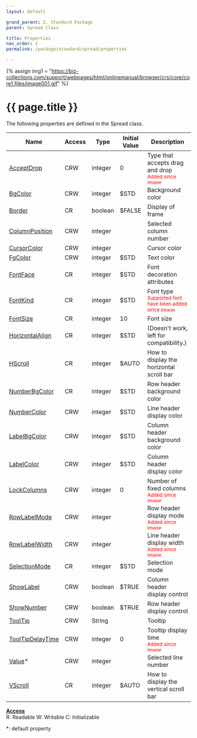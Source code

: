 ```yaml
---
layout: default

grand_parent: 2. Standard Package
parent: Spread Class

title: Properties
nav_order: 1
permalink: /package/standard/spread/properties

---
```

{% assign img1 = "https://biz-collections.com/support/webpages/html/onlinemanual/browser/crs/core/core1.files/image001.gif" %}


# {{ page.title }}

The following properties are defined in the Spread class.

|Name       | Access | Type   | Initial Value | Description |
|----------	|--------|--------|---------------|-------------|
|[AcceptDrop](/package/standard/spread/properties/acceptdrop) | CRW | integer | 0 | Type that accepts drag and drop <br><small><span style="color:red">Added since <img src="https://biz-collections.com/support/webpages/html/onlinemanual/browser/crs/ver_images/ver-add410.gif" alt="Image" width="50" height="12"></span></small>|
|[BgColor](/package/standard/spread/properties/bgcolor) | CRW | integer | $STD | Background color|
|[Border](/package/standard/spread/properties/border) | CR | boolean | $FALSE |Display of frame |
|[ColumnPosition](/package/standard/spread/properties/columnPosition) | CRW | integer |  | Selected column number|
|[CursorColor](/package/standard/spread/properties/cursorcolor) | CRW | integer |  | Cursor color|
|[FgColor](/package/standard/spread/properties/fgcolor) | CRW | integer | $STD |Text color |
|[FontFace](/package/standard/spread/properties/fontface) | CR | integer | $STD | Font decoration attributes|
|[FontKind](/package/standard/spread/properties/fontkind) | CR | integer | $STD | Font type <br><small><span style="color:red">Supported font have been added since <img src="https://biz-collections.com/support/webpages/html/onlinemanual/browser/crs/ver_images/ver-add410.gif" alt="Image" width="50" height="12"></span></small>|
|[FontSize](/package/standard/spread/properties/fontsize) | CR | integer | 10 |Font size |
|[HorizontalAlign](/package/standard/spread/properties/horizontalAlign) | CR | integer | $STD |(Doesn't work, left for compatibility.) |
|[HScroll](/package/standard/spread/properties/hscroll) | CR | integer | $AUTO | How to display the horizontal scroll bar|
|[NumberBgColor](/package/standard/spread/properties/numberbgcolor) | CR | integer | $STD | Row header background color |
|[NumberColor](/package/standard/spread/properties/numbercolor) | CRW | integer | $STD | Line header display color|
|[LabelBgColor](/package/standard/spread/properties/labelbgcolor) | CRW | integer | $STD |Column header background color |
|[LabelColor](/package/standard/spread/properties/labelcolor) | CRW | integer | $STD | Column header display color|
|[LockColumns](/package/standard/spread/properties/lockcolumns) | CRW | integer | 0 | Number of fixed columns <br><small><span style="color:red">Added since <img src="https://biz-collections.com/support/webpages/html/onlinemanual/browser/crs/ver_images/ver-add403.gif" alt="Image" width="50" height="12"></span></small>|
|[RowLabelMode](/package/standard/spread/properties/rowlabelmode) | CRW | integer |  |	Row header display mode<br><small><span style="color:red">Added since <img src="https://biz-collections.com/support/webpages/html/onlinemanual/browser/crs/ver_images/ver-add400.gif" alt="Image" width="50" height="12"></span></small> |
|[RowLabelWidth](/package/standard/spread/properties/rowlabelwidth) | CRW | integer |  | Line header display width <br><small><span style="color:red">Added since <img src="https://biz-collections.com/support/webpages/html/onlinemanual/browser/crs/ver_images/ver-add400.gif" alt="Image" width="50" height="12"></span></small> |
|[SelectionMode](/package/standard/spread/properties/selectionMode) | CR | integer | $STD |Selection mode |
|[ShowLabel](/package/standard/spread/properties/showlabel) | CRW | boolean | $TRUE | Column header display control|
|[ShowNumber](/package/standard/spread/properties/shownumber) | CRW | boolean | $TRUE | Row header display control|
|[ToolTip](/package/standard/spread/properties/tooltip) | CRW | String |  | Tooltip |
|[ToolTipDelayTime](/package/standard/spread/properties/tooltipdelaytime) | CRW | integer | 0 | Tooltip display time <br><small><span style="color:red">Added since <img src="https://biz-collections.com/support/webpages/html/onlinemanual/browser/crs/ver_images/ver-add420.gif" alt="Image" width="50" height="12"></span></small> |
|[Value](/package/standard/spread/properties/value)* | CRW | integer |  |Selected line number |
|[VScroll](/package/standard/spread/properties/vscroll) | CR | integer | $AUTO | How to display the vertical scroll bar|

<u><b>Access</b></u><br>
R: Readable
W: Writable
C: Initializable

*: default property
